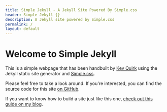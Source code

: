 ```yaml
---
title: Simple Jekyll - A Jekyll Site Powered By Simple.css
header: Simple Jekyll {}
description: A Jekyll site powered by Simple.css
permalink: /
layout: default
---
```


# Welcome to Simple Jekyll

This is a simple webpage that has been handbuilt by [Kev Quirk](https://kevq.uk) using the Jekyll static site generator and [Simple.css](https://simplecss.org).

Please feel free to take a look around. If you're interested, you can find the source code for this site [on GitHub](https://github.com/kevquirk/jekyll-simple.css).

If you want to know how to build a site just like this one, [check out this guide on my blog](https://kevq.uk/how-to-build-jekyll-site-simple-css/).
